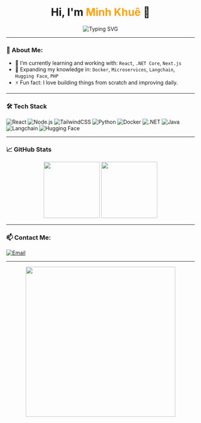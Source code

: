 <h1 align="center">Hi, I'm <span style="color:#fca311">Minh Khuê</span> 👋</h1>

<p align="center">
  <img src="https://readme-typing-svg.demolab.com?font=Fira+Code&weight=500&size=24&pause=1000&center=true&vCenter=true&width=435&lines=Fresher+Fullstack+Developer;Web+%7C+AI+Enthusiast;UI%2FUX+Design+Learner;Let's+Code+and+Explore+Tech!" alt="Typing SVG" />
</p>

---

### 🚀 About Me:
- 🔭 I’m currently learning and working with: `React`, `.NET Core`, `Next.js`
- 🌱 Expanding my knowledge in: `Docker`, `Microservices`, `Langchain`, `Hugging Face`, `PHP`
- ⚡ Fun fact: I love building things from scratch and improving daily.

---

### 🛠️ Tech Stack
![React](https://img.shields.io/badge/-React-61DAFB?logo=react&logoColor=white&style=for-the-badge)
![Node.js](https://img.shields.io/badge/-Node.js-339933?logo=node.js&logoColor=white&style=for-the-badge)
![TailwindCSS](https://img.shields.io/badge/-TailwindCSS-06B6D4?logo=tailwindcss&logoColor=white&style=for-the-badge)
![Python](https://img.shields.io/badge/-Python-3776AB?logo=python&logoColor=white&style=for-the-badge)
![Docker](https://img.shields.io/badge/-Docker-2496ED?logo=docker&logoColor=white&style=for-the-badge)
![.NET](https://img.shields.io/badge/-.NET-512BD4?logo=dotnet&logoColor=white&style=for-the-badge)
![Java](https://img.shields.io/badge/-Java-007396?logo=java&logoColor=white&style=for-the-badge)
![Langchain](https://img.shields.io/badge/-Langchain-FFCC00?logo=chainlink&logoColor=white&style=for-the-badge)
![Hugging Face](https://img.shields.io/badge/-Hugging%20Face-FFCC00?logo=huggingface&logoColor=white&style=for-the-badge)

---

### 📈 GitHub Stats
<p align="center">
  <img src="https://github-readme-stats.vercel.app/api?username=hViNh12&show_icons=true&theme=radical" height="150"/>
  <img src="https://github-readme-stats.vercel.app/api/top-langs/?username=hViNh12&layout=compact&theme=radical" height="150"/>
</p>

---

### 📫 Contact Me:

[![Email](https://img.shields.io/badge/-Email-red?logo=gmail&style=flat-square)](mailto:Khueluong308@gmail.com)

---

<p align="center">
  <img src="https://media.giphy.com/media/qgQUggAC3Pfv687qPC/giphy.gif" width="400" />
</p>
